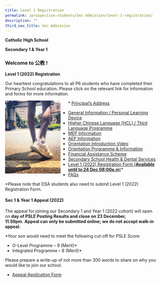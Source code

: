 ```yaml
---
title: Level 1 Registration
permalink: /prospective-students/Sec-Admission/level-1-registration/
description: ""
third_nav_title: Sec Admission
---
```

**Catholic High School**

**Secondary 1 & Year 1**

### Welcome to 公教 !

**Level 1 (2022) Registration**


Our heartiest congratulations to all P6 students who have completed their Primary School education. Please click on the relevant link for information and forms for more information.

<img src="/images/pro1.png" style="width:183px;height:240px;margin-right:25px;" align = "left"> *   [Principal’s Address](https://go.gov.sg/paddress2022)
*   [General Information / Personal Learning Device](https://go.gov.sg/s1registrationbriefing-2022-revised)
*   [Higher Chinese Language (HCL) / Third Language Programme](https://go.gov.sg/hcl3rdlang-2022)
*   [MEP Information](https://go.gov.sg/mep-2022)
*   [AEP Information](https://go.gov.sg/aep-2022)
*   [Orientation Introduction Video](https://go.gov.sg/orientationvid-2022)
*   [Orientation Programme & Information](https://go.gov.sg/s1orientationletter-2022)
*   [Financial Assistance Scheme](https://go.gov.sg/fas-2022)
*   [Secondary School Health & Dental Services](https://go.gov.sg/dental-2022)
*   [Level 1 (2022) Registration Form (**Available until to 24 Dec 08:00a.m**)](https://go.gov.sg/s1registrationform-2022)\*
*   [FAQs](https://staging.d26k7rl81eo6rb.amplifyapp.com/secondary/faqs/)

\*Please note that DSA students also need to submit Level 1 (2022) Registration Form.

#### Sec 1 & Year 1 Appeal (2022)

The appeal for joining our Secondary 1 and Year 1 (2022 cohort) will open on **day of PSLE Posting Results and close on 23 December, 11.59pm**. **Appeal can only be submitted online; we do not accept walk-in appeal.**

\*Your son would need to meet the following cut-off for PSLE Score:

*   O-Level Programme – 9 (Merit)\*
*   Integrated Programme – 8 (Merit)\*

Please prepare a write-up of not more than 300 words to share on why you would like to join our school.

*   [Appeal Application Form](https://go.gov.sg/appealform-2022)